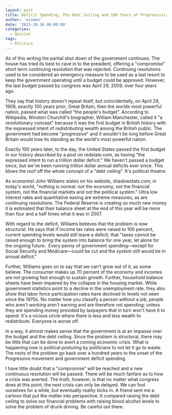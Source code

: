 ```yaml
---
layout: post
title: Deficit Spending, The Debt Ceiling and 100 Years of Progressivism
author: 'esimon'
date: '2013-10-16 00:00:00'
categories:
  - Opinion
tags:
  - Politics
---
```

As of this writing the partial shut down of the government continues. The house has tried its best to cave in to the president, offering a "compromise" short term continuing resolution that was rejected. Continuing resolutions used to be considered an emergency measure to be used as a last resort to keep the government operating until a budget could be approved. However, the last budget passed by congress was April 29, 2009, over four years ago. 

They say that history doesn't repeat itself, but coincidentally, on April 29, 1909, exactly 100 years prior, Great Britain, then the worlds most powerful nation, passed what was called "the people's budget". According to Wikipedia, Winston Churchill's biographer, William Manchester, called it "a revolutionary concept" because it was the first budget in British history with the expressed intent of redistributing wealth among the British public. The government had become "progressive" and it wouldn't be long before Great Britain would lose its standing as the world's most powerful nation. 

Exactly 100 years later, to the day, the United States passed the first budget in our history described by a post on redstate.com, as having "the expressed intent to run a trillion dollar deficit." We haven't passed a budget since, but we've been running trillion dollar annual deficits ever since. This blows the roof off the whole concept of a "debt ceiling". It's political theatre. 

As economist John Williams states on his website, shadowstats.com, in today's world, "nothing is normal: not the economy, not the financial system, not the financial markets and not the political system." Ultra low interest rates and quantitative easing are extreme measures, as are continuing resolutions. The Federal Reserve is creating so much new money it is estimated that their balance sheet at the end of this year will be more than four and a half times what it was in 2007. 

With regard to the deficit, Williams believes that the problem is now structural. He says that if income tax rates were raised to 100 percent, current spending levels would still leave a deficit; that "taxes cannot be raised enough to bring the system into balance for one year, let alone for the ongoing future.  Every penny of government spending—except for Social Security and Medicare—could be cut and the system still would be in annual deficit." 

Further, Williams goes on to say that we can't grow out of it, as some believe. The consumer makes up 70 percent of the economy and incomes are not growing fast enough to sustain growth. Further, household balance sheets have been impaired by the collapse in the housing market. While government statistics point to a decline in the unemployment rate, they also show that labor force participation rates have declined to levels not seen since the 1970s. No matter how you classify a person without a job, people who aren't working aren't earning and are therefore not spending; unless they are spending money provided by taxpayers that in turn won't have it to spend. It's a vicious circle where there is less and less wealth to redistribute. Everyone is worse off. 

In a way, it almost makes sense that the government is at an impasse over the budget and the debt ceiling. Since the problem is structural, there may be little that can be done to avert a coming economic crisis. What is happening now is political posturing by politicians to not let it go to waste. The roots of the problem go back over a hundred years to the onset of the Progressive movement and government deficit spending. 

I have little doubt that a "compromise" will be reached and a new continuous resolution will be passed. There will be much fanfare as to how a crisis was averted. The truth, however, is that no matter what congress does at this point, the next crisis can only be delayed. We can fool ourselves for a while, but eventually reality kicks in. A friend sent me a cartoon that put the matter into perspective. It compared raising the debt ceiling to solve our financial problems with raising blood alcohol levels to solve the problem of drunk driving. Be careful out there. 

